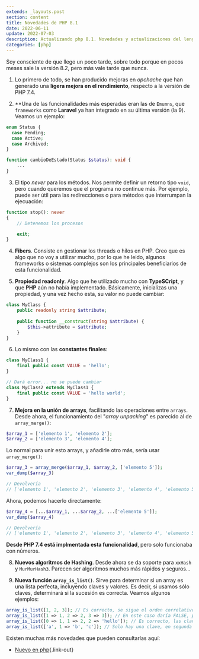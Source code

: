 ```yaml
---
extends: _layouts.post
section: content
title: Novedades de PHP 8.1
date: 2022-06-11
update: 2022-07-03
description: Actualizando php 8.1. Novedades y actualizaciones del lenguaje de programación.
categories: [php]
---
```


Soy consciente de que llego un poco tarde, sobre todo porque en pocos meses sale la versión 8.2, pero más vale tarde que nunca. 

1) Lo primero de todo, se han producido mejoras en *opchache* que han generado una **ligera mejora en el rendimiento**, respecto a la versión de PHP 7.4.

2) **Una de las funcionalidades más esperadas eran las de `Emumns`, que `frameworks` como **Laravel** ya han integrado en su última versión (la 9). Veamos un ejemplo:

```php 
enum Status {
  case Pending;
  case Active;
  case Archived;
}

function cambioDeEstado(Status $status): void {
    ...
}
```

3) El tipo *never* para los métodos. Nos permite definir un retorno tipo `void`, pero cuando queremos que el programa no continue más. Por ejemplo, puede ser útil para las redirecciones o para métodos que interrumpan la ejecuación:

```php
function stop(): never
{    
    // Detenemos los procesos

    exit;
}
```

4) **Fibers**. Consiste en gestionar los threads o hilos en PHP. Creo que es algo que no voy a utilizar mucho, por lo que he leido, algunos frameworks o sistemas complejos son los principales beneficiarios de esta funcionalidad.

5) **Propiedad readonly**. Algo que he utilizado mucho con **TypeSCript**, y que **PHP** aún no había implementado. Básicamente, inicializas una propiedad, y una vez hecho esta, su valor no puede cambiar:

```php 
class MyClass {
    public readonly string $attribute;
 
    public function __construct(string $attribute) {
        $this->attribute = $attribute;
    }
}
```

6) Lo mismo con las **constantes finales**:

```php 
class MyClass1 {
    final public const VALUE = 'hello';
}

// Dará error... no se puede cambiar
class MyClass2 extends MyClass1 {
    final public const VALUE = 'hello world';
}
```

7) **Mejora en la unión de arrays**, facilitando las operaciones entre `arrays`. Desde ahora, el funcionamiento del "*array unpacking*" es parecido al de `array_merge()`:

```php 
$array_1 = ['elemento 1', 'elemento 2'];
$array_2 = ['elemento 3', 'elemento 4'];
```

Lo normal para unir esto arrays, y añadirle otro más, sería usar `array_merge()`:

```php 
$array_3 = array_merge($array_1, $array_2, ['elemento 5']);
var_dump($array_3)

// Devolvería 
// ['elemento 1', 'elemento 2', 'elemento 3', 'elemento 4', 'elemento 5']
```

Ahora, podemos hacerlo directamente:

```php 
$array_4 = [...$array_1, ...$array_2, ...['elemento 5']];
var_dump($array_4)

// Devolvería 
// ['elemento 1', 'elemento 2', 'elemento 3', 'elemento 4', 'elemento 5']
```

**Desde PHP 7.4 está implmentada esta funcionalidad**, pero solo funcionaba con números.

8) **Nuevos algoritmos de Hashing**. Desde ahora se da soporte para `xxHash` y `MurMurHash3`. Parecen ser algoritmos muchos más rápidos y seguros...

9) **Nueva función `array_is_list()`**. Sirve para determinar si un array es una lista perfecta, incluyendo claves y valores. Es decir, si usamos sólo claves, determinará si la sucesión es correcta. Veamos algunos ejemplos:

```php 
array_is_list([1, 2, 3]); // Es correcto, se sigue el orden correlativo, y no importa que no empiece por 0, ya que son valores.
array_is_list([1 => 1, 2 => 2, 3 => 3]); // En este caso daría FALSE, porque la clave debe empezar en 0, y no en 1.
array_is_list([0 => 1, 1 => 2, 2 => 'hello']); // Es correcto, las claves son correlativas y empiezan en 0, los valores da igual... son valores.
array_is_list(['a', 1 => 'b', 'c']); // Solo hay una clave, en segunda posición y con el valor 1, que es correcto, por lo que todo correcto.
```

Existen muchas más novedades que pueden consultarlas aquí:

- [Nuevo en php](https://www.php.net/releases/8.1/es.php){.link-out}